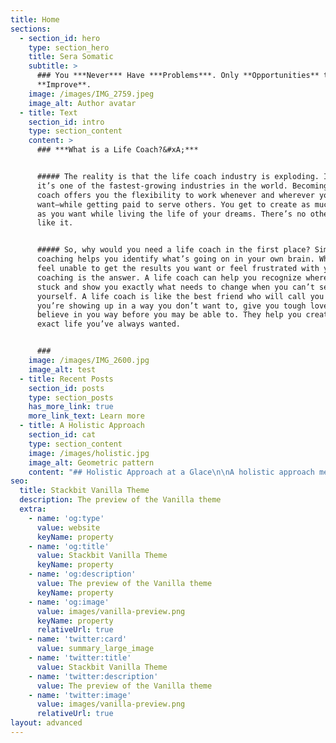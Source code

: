 ```yaml
---
title: Home
sections:
  - section_id: hero
    type: section_hero
    title: Sera Somatic
    subtitle: >
      ### You ***Never*** Have ***Problems***. Only **Opportunities** to
      **Improve**.
    image: /images/IMG_2759.jpeg
    image_alt: Author avatar
  - title: Text
    section_id: intro
    type: section_content
    content: >
      ### ***What is a Life Coach?&#xA;***


      ##### The reality is that the life coach industry is exploding. In fact,
      it’s one of the fastest-growing industries in the world. Becoming a life
      coach offers you the flexibility to work whenever and wherever you
      want—while getting paid to serve others. You get to create as much value
      as you want while living the life of your dreams. There’s no other career
      like it.


      ##### So, why would you need a life coach in the first place? Simply put,
      coaching helps you identify what’s going on in your own brain. When you
      feel unable to get the results you want or feel frustrated with your life,
      coaching is the answer. A life coach can help you recognize where you’re
      stuck and show you exactly what needs to change when you can’t see it
      yourself. A life coach is like the best friend who will call you out when
      you’re showing up in a way you don’t want to, give you tough love, and
      believe in you way before you may be able to. They help you create the
      exact life you’ve always wanted.


      ###
    image: /images/IMG_2600.jpg
    image_alt: test
  - title: Recent Posts
    section_id: posts
    type: section_posts
    has_more_link: true
    more_link_text: Learn more
  - title: A Holistic Approach
    section_id: cat
    type: section_content
    image: /images/holistic.jpg
    image_alt: Geometric pattern
    content: "## Holistic Approach at a Glace\n\nA holistic approach means to provide support that looks at the whole person, not just their mental health needs. The support should also consider their physical, emotional, social and spiritual wellbeing.\n\nEach person will have a different experience of mental illness and a path to recovery that is influenced by their age, gender, culture, heritage, language, faith, sexual and gender identity, relationship status, life experience and beliefs.\n\nIt is important not to assume that how you interpret situations will be the same as the person you are supporting. Listening, asking and checking are key skills to be able to provide a holistic service.\n\n\_A holistic approach focusses on a person’s wellness and not just their illness or condition.\n"
seo:
  title: Stackbit Vanilla Theme
  description: The preview of the Vanilla theme
  extra:
    - name: 'og:type'
      value: website
      keyName: property
    - name: 'og:title'
      value: Stackbit Vanilla Theme
      keyName: property
    - name: 'og:description'
      value: The preview of the Vanilla theme
      keyName: property
    - name: 'og:image'
      value: images/vanilla-preview.png
      keyName: property
      relativeUrl: true
    - name: 'twitter:card'
      value: summary_large_image
    - name: 'twitter:title'
      value: Stackbit Vanilla Theme
    - name: 'twitter:description'
      value: The preview of the Vanilla theme
    - name: 'twitter:image'
      value: images/vanilla-preview.png
      relativeUrl: true
layout: advanced
---
```

